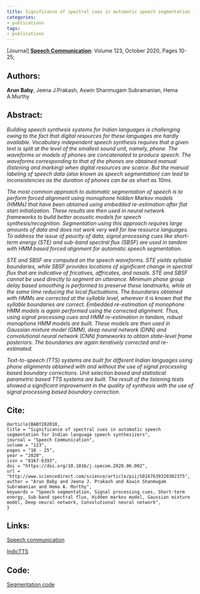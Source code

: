 ```yaml
---
title: Significance of spectral cues in automatic speech segmentation for Indian language speech synthesizers
categories:
- publications
tags:
- publications
---
```

\[Journal\] [**Speech Communication**](https://www.sciencedirect.com/science/article/abs/pii/S0167639320302375): Volume 123, October 2020, Pages 10-25;

## Authors: 
**Arun Baby**, Jeena J.Prakash, Aswin Shanmugam Subramanian, Hema A.Murthy

## Abstract: 
<em>Building speech synthesis systems for Indian languages is challenging owing to the fact that digital resources for these languages are hardly available. Vocabulary independent speech synthesis requires that a given text is split at the level of the smallest sound unit, namely, phone. The waveforms or models of phones are concatenated to produce speech. The waveforms corresponding to that of the phones are obtained manual (listening and marking) when digital resources are scarce. But the manual labeling of speech data (also known as speech segmentation) can lead to inconsistencies as the duration of phones can be as short as 10ms.</em>

<em>The most common approach to automatic segmentation of speech is to perform forced alignment using monophone hidden Markov models (HMMs) that have been obtained using embedded re-estimation after flat start initialization. These results are then used in neural network frameworks to build better acoustic models for speech synthesis/recognition. Segmentation using this approach requires large amounts of data and does not work very well for low resource languages. To address the issue of paucity of data, signal processing cues like short-term energy (STE) and sub-band spectral flux (SBSF) are used in tandem with HMM based forced alignment for automatic speech segmentation.</em>

<em>STE and SBSF are computed on the speech waveforms. STE yields syllable boundaries, while SBSF provides locations of significant change in spectral flux that are indicative of fricatives, affricates, and nasals. STE and SBSF cannot be used directly to segment an utterance. Minimum phase group delay based smoothing is performed to preserve these landmarks, while at the same time reducing the local fluctuations. The boundaries obtained with HMMs are corrected at the syllable level, wherever it is known that the syllable boundaries are correct. Embedded re-estimation of monophone HMM models is again performed using the corrected alignment. Thus, using signal processing cues and HMM re-estimation in tandem, robust monophone HMM models are built. These models are then used in Gaussian mixture model (GMM), deep neural network (DNN) and convolutional neural network (CNN) frameworks to obtain state-level frame posteriors. The boundaries are again iteratively corrected and re-estimated.</em>

<em>Text-to-speech (TTS) systems are built for different Indian languages using phone alignments obtained with and without the use of signal processing based boundary corrections. Unit selection based and statistical parametric based TTS systems are built. The result of the listening tests showed a significant improvement in the quality of synthesis with the use of signal processing based boundary correction.</em>

## Cite:
```
@article{BABY202010,
title = "Significance of spectral cues in automatic speech segmentation for Indian language speech synthesizers",
journal = "Speech Communication",
volume = "123",
pages = "10 - 25",
year = "2020",
issn = "0167-6393",
doi = "https://doi.org/10.1016/j.specom.2020.06.002",
url = "http://www.sciencedirect.com/science/article/pii/S0167639320302375",
author = "Arun Baby and Jeena J. Prakash and Aswin Shanmugam Subramanian and Hema A. Murthy",
keywords = "Speech segmentation, Signal processing cues, Short-term energy, Sub-band spectral flux, Hidden markov model, Gaussian mixture model, Deep neural network, Convolutional neural network",
}
```

## Links:
[Speech communication](https://www.sciencedirect.com/science/article/abs/pii/S0167639320302375)

[IndicTTS](https://www.iitm.ac.in/donlab/tts/publications.php)

## Code:

[Segmentation code](https://www.iitm.ac.in/donlab/tts/hybridSeg.php)
